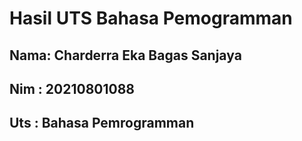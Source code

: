 # Hasil UTS Bahasa Pemogramman

## Nama: Charderra Eka Bagas Sanjaya
## Nim : 20210801088
## Uts : Bahasa Pemrogramman
